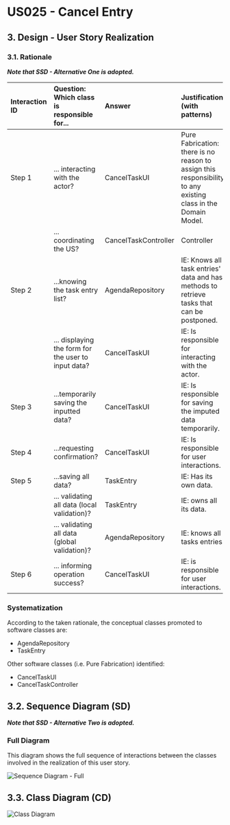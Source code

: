 # US025 - Cancel Entry

## 3. Design - User Story Realization

### 3.1. Rationale

_**Note that SSD - Alternative One is adopted.**_

| Interaction ID | Question: Which class is responsible for...          | Answer               | Justification (with patterns)                                                                                 |
|:---------------|:-----------------------------------------------------|:---------------------|:--------------------------------------------------------------------------------------------------------------|
| Step 1         | 	... interacting with the actor?                     | CancelTaskUI         | Pure Fabrication: there is no reason to assign this responsibility to any existing class in the Domain Model. |
| 	              | 	... coordinating the US?                            | CancelTaskController | Controller                                                                                                    |
| Step 2         | ...knowing the task entry list?                      | AgendaRepository     | IE: Knows all task entries' data and has methods to retrieve tasks that can be postponed.                     |
| 	              | ... displaying the form for the user to input data?  | CancelTaskUI         | IE: Is responsible for interacting with the actor.                                                            | 
| Step 3 	       | 	...temporarily saving the inputted data?            | CancelTaskUI         | IE: Is responsible for saving the imputed data temporarily.                                                   |
| Step 4         | 	...requesting confirmation?                         | CancelTaskUI         | IE: Is responsible for user interactions.                                                                     |
| Step 5		  	    | ...saving all data?                                  | TaskEntry            | IE: Has its own data.                                                                                         |
| 			  	         | 	... validating all data (local validation)?         | TaskEntry            | IE: owns all its data.                                                                                        |
| 			  	         | 	... validating all data (global validation)?        | AgendaRepository     | IE: knows all tasks entries.                                                                                  |
| Step 6  		     | 	... informing operation success?                    | CancelTaskUI         | IE: is responsible for user interactions.                                                                     |

### Systematization ##

According to the taken rationale, the conceptual classes promoted to software classes are:


* AgendaRepository
* TaskEntry

Other software classes (i.e. Pure Fabrication) identified:

* CancelTaskUI
* CancelTaskController
## 3.2. Sequence Diagram (SD)

_**Note that SSD - Alternative Two is adopted.**_

### Full Diagram

This diagram shows the full sequence of interactions between the classes involved in the realization of this user story.

![Sequence Diagram - Full](svg/us025-sequence-diagram-full.svg)

## 3.3. Class Diagram (CD)

![Class Diagram](svg/us025-class-diagram.svg)